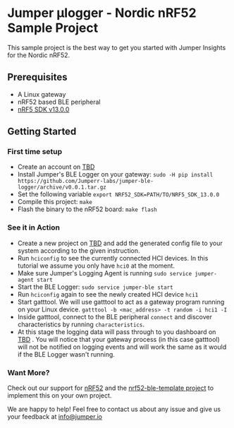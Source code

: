 # Jumper µlogger - Nordic nRF52 Sample Project
This sample project is the best way to get you started with Jumper Insights for the Nordic nRF52.

## Prerequisites
- A Linux gateway
- nRF52 based BLE peripheral
- [nRF5 SDK v13.0.0](https://www.nordicsemi.com/eng/Products/Bluetooth-low-energy/nRF5-SDK)

## Getting Started
### First time setup
- Create an account on [TBD]()
- Install Jumper's BLE Logger on your gateway:
`sudo -H pip install https://github.com/Jumperr-labs/jumper-ble-logger/archive/v0.0.1.tar.gz`
- Set the following variable `export NRF52_SDK=PATH/TO/NRF5_SDK_13.0.0`
- Compile this project: `make`
- Flash the binary to the nRF52 board: `make flash`

### See it in Action
- Create a new project on [TBD]() and add the generated config file to your system according to the given instruction.
- Run `hciconfig` to see the currently connected HCI devices. In this tutorial we assume you only have `hci0` at the moment.
- Make sure Jumper's Logging Agent is running
`sudo service jumper-agent start`
- Start the BLE Logger: `sudo service jumper-ble start`
- Run `hciconfig` again to see the newly created HCI device `hci1`
- Start gatttool. We will use gatttool to act as a gateway program running on your Linux device. `gatttool -b <mac_address> -t random -i hci1 -I`
- Inside gatttool, connect to the BLE peripheral `connect` and discover characteristics by running `characteristics`.
- At this stage the logging data will pass through to you dashboard on [TBD]() .
You will notice that your gateway process (in this case gatttool) will not be notified on logging events and will work the same as it would if the BLE Logger wasn't running.

### Want More?
Check out our support for [nRF52](https://github.com/Jumperr-labs/jumper-ulogger/tree/master/platforms/nrf52) and the [nrf52-ble-template project](https://github.com/Jumperr-labs/jumper-ulogger/tree/master/samples/nrf52-ble-template) to implement this on your own project.

We are happy to help! Feel free to contact us about any issue and give us your feedback at [info@jumper.io](mailto:info@jumper.io)
